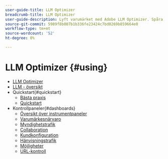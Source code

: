 ```yaml
---
user-guide-title: LLM Optimizer
breadcrumb-title: LLM Optimizer
user-guide-description: Lyft varumärket med Adobe LLM Optimizer. Spåra omnämnanden, identifiera insikter och dominera AI-driven sökning. Ta kontroll över din synlighet - börja optimera nu!
source-git-commit: 5989f8b007b1b336fe23424c7bd0269b859664e0
workflow-type: tm+mt
source-wordcount: '52'
ht-degree: 0%

---
```



# LLM Optimizer {#using}

+ [LLM Optimizer](/help/home.md)
+ [LLM - översikt](/help/overview/overview.md)
+ Quickstart{#quickstart}
   + [Bästa praxis](/help/tutorials/best-practices.md)
   + [Quickstart](/help/overview/quick-start.md)
+ Kontrollpaneler{#dashboards}
   + [Översikt över instrumentpaneler](/help/dashboards/dashboards-overview.md)
   + [Varumärkesnärvaro](/help/dashboards/brand-presence.md)
   + [Myndighetstrafik](/help/dashboards/agentic-traffic.md)
   + [Collaboration](/help/dashboards/collaboration.md)
   + [Kundkonfiguration](/help/dashboards/customer-configuration.md)
   + [Hänvisningstrafik](/help/dashboards/referral-traffic.md)
   + [Möjligheter](/help/dashboards/opportunities.md)
   + [URL-kontroll](/help/dashboards/url-inspector.md)
